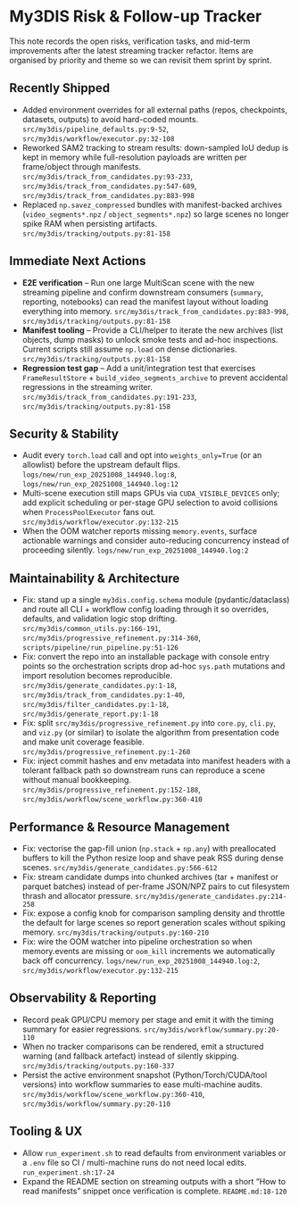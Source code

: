 # My3DIS Risk & Follow-up Tracker

This note records the open risks, verification tasks, and mid-term improvements after the latest streaming tracker refactor. Items are organised by priority and theme so we can revisit them sprint by sprint.

## Recently Shipped

- Added environment overrides for all external paths (repos, checkpoints, datasets, outputs) to avoid hard-coded mounts. `src/my3dis/pipeline_defaults.py:9-52`, `src/my3dis/workflow/executor.py:32-108`
- Reworked SAM2 tracking to stream results: down-sampled IoU dedup is kept in memory while full-resolution payloads are written per frame/object through manifests. `src/my3dis/track_from_candidates.py:93-233`, `src/my3dis/track_from_candidates.py:547-689`, `src/my3dis/track_from_candidates.py:883-998`
- Replaced `np.savez_compressed` bundles with manifest-backed archives (`video_segments*.npz` / `object_segments*.npz`) so large scenes no longer spike RAM when persisting artifacts. `src/my3dis/tracking/outputs.py:81-158`

## Immediate Next Actions

- **E2E verification** – Run one large MultiScan scene with the new streaming pipeline and confirm downstream consumers (`summary`, reporting, notebooks) can read the manifest layout without loading everything into memory. `src/my3dis/track_from_candidates.py:883-998`, `src/my3dis/tracking/outputs.py:81-158`
- **Manifest tooling** – Provide a CLI/helper to iterate the new archives (list objects, dump masks) to unlock smoke tests and ad-hoc inspections. Current scripts still assume `np.load` on dense dictionaries. `src/my3dis/tracking/outputs.py:81-158`
- **Regression test gap** – Add a unit/integration test that exercises `FrameResultStore` + `build_video_segments_archive` to prevent accidental regressions in the streaming writer. `src/my3dis/track_from_candidates.py:191-233`, `src/my3dis/tracking/outputs.py:81-158`

## Security & Stability

- Audit every `torch.load` call and opt into `weights_only=True` (or an allowlist) before the upstream default flips. `logs/new/run_exp_20251008_144940.log:8`, `logs/new/run_exp_20251008_144940.log:12`
- Multi-scene execution still maps GPUs via `CUDA_VISIBLE_DEVICES` only; add explicit scheduling or per-stage GPU selection to avoid collisions when `ProcessPoolExecutor` fans out. `src/my3dis/workflow/executor.py:132-215`
- When the OOM watcher reports missing `memory.events`, surface actionable warnings and consider auto-reducing concurrency instead of proceeding silently. `logs/new/run_exp_20251008_144940.log:2`

## Maintainability & Architecture

- Fix: stand up a single `my3dis.config.schema` module (pydantic/dataclass) and route all CLI + workflow config loading through it so overrides, defaults, and validation logic stop drifting. `src/my3dis/common_utils.py:166-191`, `src/my3dis/progressive_refinement.py:314-360`, `scripts/pipeline/run_pipeline.py:51-126`
- Fix: convert the repo into an installable package with console entry points so the orchestration scripts drop ad-hoc `sys.path` mutations and import resolution becomes reproducible. `src/my3dis/generate_candidates.py:1-18`, `src/my3dis/track_from_candidates.py:1-40`, `src/my3dis/filter_candidates.py:1-18`, `src/my3dis/generate_report.py:1-18`
- Fix: split `src/my3dis/progressive_refinement.py` into `core.py`, `cli.py`, and `viz.py` (or similar) to isolate the algorithm from presentation code and make unit coverage feasible. `src/my3dis/progressive_refinement.py:1-260`
- Fix: inject commit hashes and env metadata into manifest headers with a tolerant fallback path so downstream runs can reproduce a scene without manual bookkeeping. `src/my3dis/progressive_refinement.py:152-188`, `src/my3dis/workflow/scene_workflow.py:360-410`

## Performance & Resource Management

- Fix: vectorise the gap-fill union (`np.stack` + `np.any`) with preallocated buffers to kill the Python resize loop and shave peak RSS during dense scenes. `src/my3dis/generate_candidates.py:566-612`
- Fix: stream candidate dumps into chunked archives (tar + manifest or parquet batches) instead of per-frame JSON/NPZ pairs to cut filesystem thrash and allocator pressure. `src/my3dis/generate_candidates.py:214-258`
- Fix: expose a config knob for comparison sampling density and throttle the default for large scenes so report generation scales without spiking memory. `src/my3dis/tracking/outputs.py:160-210`
- Fix: wire the OOM watcher into pipeline orchestration so when memory.events are missing or `oom_kill` increments we automatically back off concurrency. `logs/new/run_exp_20251008_144940.log:2`, `src/my3dis/workflow/executor.py:132-215`

## Observability & Reporting

- Record peak GPU/CPU memory per stage and emit it with the timing summary for easier regressions. `src/my3dis/workflow/summary.py:20-110`
- When no tracker comparisons can be rendered, emit a structured warning (and fallback artefact) instead of silently skipping. `src/my3dis/tracking/outputs.py:160-337`
- Persist the active environment snapshot (Python/Torch/CUDA/tool versions) into workflow summaries to ease multi-machine audits. `src/my3dis/workflow/scene_workflow.py:360-410`, `src/my3dis/workflow/summary.py:20-110`

## Tooling & UX

- Allow `run_experiment.sh` to read defaults from environment variables or a `.env` file so CI / multi-machine runs do not need local edits. `run_experiment.sh:17-24`
- Expand the README section on streaming outputs with a short “How to read manifests” snippet once verification is complete. `README.md:18-120`

